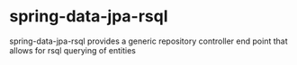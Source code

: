 # spring-data-jpa-rsql
spring-data-jpa-rsql provides a generic repository controller end point that allows for rsql querying of entities